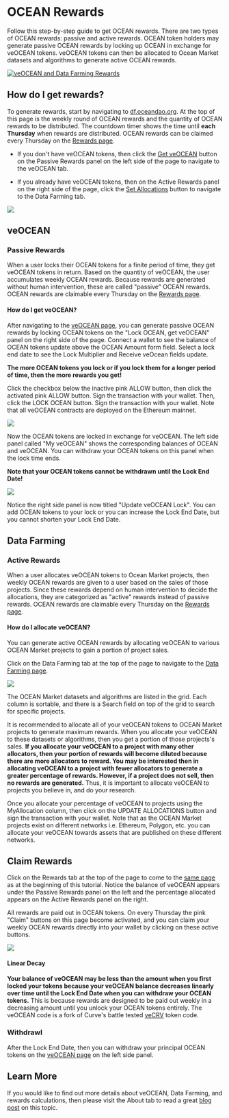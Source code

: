 # OCEAN Rewards

Follow this step-by-step guide to get OCEAN rewards. There are two types of OCEAN rewards: passive and active rewards. OCEAN token holders may generate passive OCEAN rewards by locking up OCEAN in exchange for veOCEAN tokens. veOCEAN tokens can then be allocated to Ocean Market datasets and algorithms to generate active OCEAN rewards.

[![veOCEAN and Data Farming Rewards](./images/vedf_youtube_thumbnail.png)]([https://www.youtube.com/watch?v=YOUTUBE_VIDEO_ID_HERE](https://www.youtube.com/watch?v=zAQlPHkK3og))

## How do I get rewards?

To generate rewards, start by navigating to [df.oceandao.org](https://df.oceandao.org). At the top of this page is the weekly round of OCEAN rewards and the quantity of OCEAN rewards to be distributed. The countdown timer shows the time until **each Thursday** when rewards are distributed. OCEAN rewards can be claimed every Thursday on the [Rewards page](https://df.oceandao.org/rewards).

- If you don't have veOCEAN tokens, then click the [Get veOCEAN](https://df.oceandao.org/veocean) button on the Passive Rewards panel on the left side of the page to navigate to the veOCEAN tab.

- If you already have veOCEAN tokens, then on the Active Rewards panel on the right side of the page, click the [Set Allocations](https://df.oceandao.org/data) button to navigate to the Data Farming tab.

![](./images/veOCEAN-DF-Homepage.png)

## veOCEAN

### Passive Rewards

When a user locks their OCEAN tokens for a finite period of time, they get veOCEAN tokens in return. Based on the quantity of veOCEAN, the user accumulates weekly OCEAN rewards. Because rewards are generated without human intervention, these are called "passive" OCEAN rewards. OCEAN rewards are claimable every Thursday on the [Rewards page](https://df.oceandao.org/rewards).

#### How do I get veOCEAN?

After navigating to the [veOCEAN page](https://df.oceandao.org/veocean), you can generate passive OCEAN rewards by locking OCEAN tokens on the "Lock OCEAN, get veOCEAN" panel on the right side of the page. Connect a wallet to see the balance of OCEAN tokens update above the OCEAN Amount form field. Select a lock end date to see the Lock Multiplier and Receive veOcean fields update.

**The more OCEAN tokens you lock or if you lock them for a longer period of time, then the more rewards you get!**

Click the checkbox below the inactive pink ALLOW button, then click the activated pink ALLOW button. Sign the transaction with your wallet. Then, click the LOCK OCEAN button. Sign the transaction with your wallet. Note that all veOCEAN contracts are deployed on the Ethereum mainnet.


![](./images/veOCEAN-Before-Lock.png)


Now the OCEAN tokens are locked in exchange for veOCEAN. The left side panel called "My veOCEAN" shows the corresponding balances of OCEAN and veOCEAN. You can withdraw your OCEAN tokens on this panel when the lock time ends.

**Note that your OCEAN tokens cannot be withdrawn until the Lock End Date!**

![](./images/veOCEAN-After-Lock.png)

Notice the right side panel is now titled "Update veOCEAN Lock". You can add OCEAN tokens to your lock or you can increase the Lock End Date, but you cannot shorten your Lock End Date.

## Data Farming

### Active Rewards

When a user allocates veOCEAN tokens to Ocean Market projects, then weekly OCEAN rewards are given to a user based on the sales of those projects. Since these rewards depend on human intervention to decide the allocations, they are categorized as "active" rewards instead of passive rewards. OCEAN rewards are claimable every Thursday on the [Rewards page](https://df.oceandao.org/rewards).

#### How do I allocate veOCEAN?

You can generate active OCEAN rewards by allocating veOCEAN to various OCEAN Market projects to gain a portion of project sales.

Click on the Data Farming tab at the top of the page to navigate to the [Data Farming page](https://df.oceandao.org/data).

![](./images/DF-Grid.png)

The OCEAN Market datasets and algorithms are listed in the grid. Each column is sortable, and there is a Search field on top of the grid to search for specific projects.

It is recommended to allocate all of your veOCEAN tokens to OCEAN Market projects to generate maximum rewards. When you allocate your veOCEAN to these datasets or algorithms, then you get a portion of those projects's sales. **If you allocate your veOCEAN to a project with many other allocators, then your portion of rewards will become diluted because there are more allocators to reward. You may be interested then in allocating veOCEAN to a project with fewer allocators to generate a greater percentage of rewards. However, if a project does not sell, then no rewards are generated.** Thus, it is important to allocate veOCEAN to projects you believe in, and do your research.

Once you allocate your percentage of veOCEAN to projects using the MyAllocation column, then click on the UPDATE ALLOCATIONS button and sign the transaction with your wallet. Note that as the OCEAN Market projects exist on different networks i.e. Ethereum, Polygon, etc. you can allocate your veOCEAN towards assets that are published on these different networks.

## Claim Rewards

Click on the Rewards tab at the top of the page to come to the [same page](https://test-df.oceandao.org/rewards) as at the beginning of this tutorial. Notice the balance of veOCEAN appears under the Passive Rewards panel on the left and the percentage allocated appears on the Active Rewards panel on the right.

All rewards are paid out in OCEAN tokens. On every Thursday the pink "Claim" buttons on this page become activated, and you can claim your weekly OCEAN rewards directly into your wallet by clicking on these active buttons.

![](./images/Rewards-Page.png)

#### Linear Decay

**Your balance of veOCEAN may be less than the amount when you first locked your tokens because your veOCEAN balance decreases linearly over time until the Lock End Date when you can withdraw your OCEAN tokens.** This is because rewards are designed to be paid out weekly in a decreasing amount until you unlock your OCEAN tokens entirely. The veOCEAN code is a fork of Curve's battle tested [veCRV](https://curve.readthedocs.io/dao-vecrv.html) token code.

### Withdrawl

After the Lock End Date, then you can withdraw your principal OCEAN tokens on the [veOCEAN page](https://df.oceandao.org/veocean) on the left side panel.

## Learn More
If you would like to find out more details about veOCEAN, Data Farming, and rewards calculations, then please visit the About tab to read a great [blog post](https://blog.oceanprotocol.com/ocean-data-farming-series-c7922f1d0e45) on this topic.
